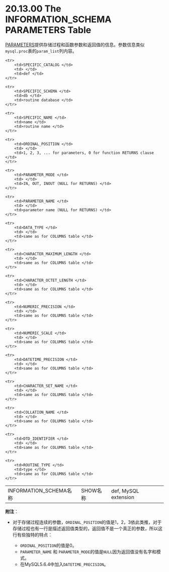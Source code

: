 # 20.13.00 The INFORMATION_SCHEMA PARAMETERS Table

[PARAMETERS](./20.13.00_The_INFORMATION_SCHEMA_PARAMETERS_Table.md)提供存储过程和函数参数和返回值的信息。参数信息类似`mysql.proc`表的`param_list`列内容。
<table>
    <tr>
        <td>INFORMATION_SCHEMA名称</td>
		<td>SHOW名称</td>
		<td>def, MySQL extension</td>
    </tr>   
 	    
	<tr>
        <td>SPECIFIC_CATALOG </td>
		<td> </td>
		<td>def </td>
    </tr>

	<tr>
        <td>SPECIFIC_SCHEMA </td>
		<td>db </td>
		<td>routine database </td>
    </tr>

	<tr>
        <td>SPECIFIC_NAME </td>
		<td>name </td>
		<td>routine name </td>
    </tr>

	<tr>
        <td>ORDINAL_POSITION </td>
		<td> </td>
		<td>1, 2, 3, ... for parameters, 0 for function RETURNS clause </td>
    </tr>

	<tr>
        <td>PARAMETER_MODE </td>
		<td> </td>
		<td>IN, OUT, INOUT (NULL for RETURNS) </td>
    </tr>

	<tr>
        <td>PARAMETER_NAME </td>
		<td> </td>
		<td>parameter name (NULL for RETURNS) </td>
    </tr>

	<tr>
        <td>DATA_TYPE </td>
		<td> </td>
		<td>same as for COLUMNS table </td>
    </tr>

	<tr>
        <td>CHARACTER_MAXIMUM_LENGTH </td>
		<td> </td>
		<td>same as for COLUMNS table </td>
    </tr>

	<tr>
        <td>CHARACTER_OCTET_LENGTH </td>
		<td> </td>
		<td>same as for COLUMNS table </td>
    </tr>

	<tr>
        <td>NUMERIC_PRECISION </td>
		<td> </td>
		<td>same as for COLUMNS table </td>
    </tr>

	<tr>
        <td>NUMERIC_SCALE </td>
		<td> </td>
		<td>same as for COLUMNS table </td>
    </tr>

	<tr>
        <td>DATETIME_PRECISION </td>
		<td> </td>
		<td>same as for COLUMNS table </td>
    </tr>

	<tr>
        <td>CHARACTER_SET_NAME </td>
		<td> </td>
		<td>same as for COLUMNS table </td>
    </tr>

	<tr>
        <td>COLLATION_NAME </td>
		<td> </td>
		<td>same as for COLUMNS table </td>
    </tr>

	<tr>
        <td>DTD_IDENTIFIER </td>
		<td> </td>
		<td>same as for COLUMNS table </td>
    </tr>

	<tr>
        <td>ROUTINE_TYPE </td>
		<td>type </td>
		<td>same as for COLUMNS table </td>
    </tr>
</table>

**附注**：

- 对于存储过程连续的参数，`ORDINAL_POSITION`的值是1，2，3依此类推，对于存储过程也有一行是描述返回值类型的，返回值不是一个真正的参数，所以这行有些独特的特点：

	- `ORDINAL_POSITION`的值是0。
	-  `PARAMETER_NAME` 和 `PARAMETER_MODE`的值是`NULL`因为返回值没有名字和模式。
	-  在MySQL5.6.4中加入`DATETIME_PRECISION`。